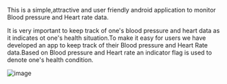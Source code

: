 This is a simple,attractive and user friendly android application to monitor Blood pressure and Heart rate data.

It is very important to keep track of one's blood pressure and heart data as it indicates ot one's health situation.To make it easy for users we have developed an app to keep track of their Blood pressure and Heart Rate data.Based on Blood pressure and Heart rate an indicator flag is used to denote one's health condition.

![image](https://user-images.githubusercontent.com/74252945/181365549-baa952ae-4772-429a-8e51-6272769705b1.jpeg)
